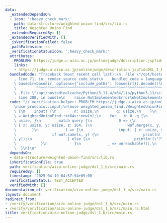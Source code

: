 ```yaml
---
data:
  _extendedDependsOn:
  - icon: ':heavy_check_mark:'
    path: data-structure/weighted-union-find/src/lib.rs
    title: Weighted Union Find
  _extendedRequiredBy: []
  _extendedVerifiedWith: []
  _isVerificationFailed: false
  _pathExtension: rs
  _verificationStatusIcon: ':heavy_check_mark:'
  attributes:
    PROBLEM: https://judge.u-aizu.ac.jp/onlinejudge/description.jsp?id=DSL_1_B
    links:
    - https://judge.u-aizu.ac.jp/onlinejudge/description.jsp?id=DSL_1_B
  bundledCode: "Traceback (most recent call last):\n  File \"/opt/hostedtoolcache/Python/3.11.4/x64/lib/python3.11/site-packages/onlinejudge_verify/documentation/build.py\"\
    , line 71, in _render_source_code_stat\n    bundled_code = language.bundle(stat.path,\
    \ basedir=basedir, options={'include_paths': [basedir]}).decode()\n          \
    \         ^^^^^^^^^^^^^^^^^^^^^^^^^^^^^^^^^^^^^^^^^^^^^^^^^^^^^^^^^^^^^^^^^^^^^^^^^^^^^^^^^\n\
    \  File \"/opt/hostedtoolcache/Python/3.11.4/x64/lib/python3.11/site-packages/onlinejudge_verify/languages/rust.py\"\
    , line 288, in bundle\n    raise NotImplementedError\nNotImplementedError\n"
  code: "// verification-helper: PROBLEM https://judge.u-aizu.ac.jp/onlinejudge/description.jsp?id=DSL_1_B\n\
    \nuse proconio::input;\n\nuse weighted_union_find::WeightedUnionFind;\n\nfn main()\
    \ {\n    input! {\n        n: usize,\n        q: usize,\n    }\n    let mut wuf\
    \ = WeightedUnionFind::<i64>::new(n);\n    for _ in 0..q {\n        input! { query:\
    \ usize, }\n        match query {\n            0 => {\n                input!\
    \ { x: usize, y: usize, z: i64, }\n                wuf.merge(x, y, z);\n     \
    \       }\n            1 => {\n                input! { x: usize, y: usize, }\n\
    \                if wuf.same(x, y) {\n                    println!(\"{}\", wuf.diff(x,\
    \ y));\n                } else {\n                    println!(\"?\");\n     \
    \           }\n            }\n            _ => unreachable!(),\n        }\n  \
    \  }\n}\n"
  dependsOn:
  - data-structure/weighted-union-find/src/lib.rs
  isVerificationFile: true
  path: verification/aizu-online-judge/dsl_1_b/src/main.rs
  requiredBy: []
  timestamp: '2025-04-19 04:57:54+09:00'
  verificationStatus: TEST_ACCEPTED
  verifiedWith: []
documentation_of: verification/aizu-online-judge/dsl_1_b/src/main.rs
layout: document
redirect_from:
- /verify/verification/aizu-online-judge/dsl_1_b/src/main.rs
- /verify/verification/aizu-online-judge/dsl_1_b/src/main.rs.html
title: verification/aizu-online-judge/dsl_1_b/src/main.rs
---
```

